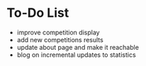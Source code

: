 # To-Do List

* improve competition display
* add new competitions results
* update about page and make it reachable
* blog on incremental updates to statistics


